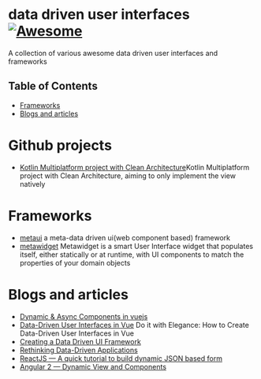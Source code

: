 # data driven user interfaces [![Awesome](https://cdn.rawgit.com/sindresorhus/awesome/d7305f38d29fed78fa85652e3a63e154dd8e8829/media/badge.svg)](https://github.com/sindresorhus/awesome)

A collection of various awesome data driven user interfaces and frameworks

## Table of Contents

- [Frameworks](#Frameworks)
- [Blogs and articles](#Blogs-and-articles)

# Github projects

* [Kotlin Multiplatform project with Clean Architecture](https://github.com/Syex/MoviesMPP)Kotlin Multiplatform project with Clean Architecture, aiming to only implement the view natively

# Frameworks

* [metaui](https://github.com/isuwang/metaui) a meta-data driven ui(web component based) framework
* [metawidget](https://github.com/metawidget/metawidget) Metawidget is a smart User Interface widget that populates itself, either statically or at runtime, with UI components to match the properties of your domain objects

# Blogs and articles

- [Dynamic & Async Components in vuejs](https://vuejs.org/v2/guide/components-dynamic-async.html)
- [Data-Driven User Interfaces in Vue](https://rangle.io/blog/how-to-create-data-driven-user-interfaces-in-vue/) Do it with Elegance: How to Create Data-Driven User Interfaces in Vue
- [Creating a Data Driven UI Framework](https://www.slideshare.net/ankurbansal177/meta-refresh-45253237)
- [Rethinking Data-Driven Applications](https://itnext.io/rethinking-data-driven-applications-a17bcb9a91b)
- [ReactJS — A quick tutorial to build dynamic JSON based form](https://codeburst.io/reactjs-a-quick-tutorial-to-build-dynamic-json-based-form-a4768b3151c0)
- [Angular 2 — Dynamic View and Components](https://medium.com/nerdlog/angular-2-dynamic-view-and-components-330205fa6896)

